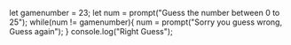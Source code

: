 let gamenumber = 23;
let num = prompt("Guess the number between 0 to 25");
while(num != gamenumber){
    num = prompt("Sorry you guess wrong, Guess again");
}
console.log("Right Guess");
